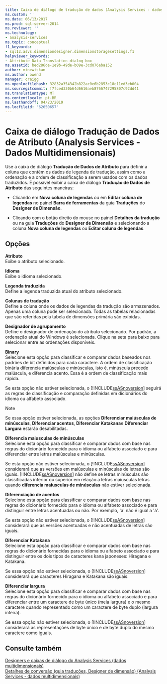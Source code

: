 ```yaml
---
title: Caixa de diálogo de tradução de dados (Analysis Services - dados multidimensionais) do atributo | Microsoft Docs
ms.custom: ''
ms.date: 06/13/2017
ms.prod: sql-server-2014
ms.reviewer: ''
ms.technology:
- analysis-services
ms.topic: conceptual
f1_keywords:
- sql12.asvs.dimensiondesigner.dimensionstoragesettings.f1
helpviewer_keywords:
- Attribute Data Translation dialog box
ms.assetid: bed286de-1e9b-49de-b09e-3cd076aba152
author: minewiskan
ms.author: owend
manager: craigg
ms.openlocfilehash: 32832a354342b822ac0e6b2853c18c11ed3eb004
ms.sourcegitcommit: f7fced330b64d6616aeb8766747295807c92dd41
ms.translationtype: MT
ms.contentlocale: pt-BR
ms.lasthandoff: 04/23/2019
ms.locfileid: "62650657"
---
```

# <a name="attribute-data-translation-dialog-box-analysis-services---multidimensional-data"></a>Caixa de diálogo Tradução de Dados de Atributo (Analysis Services - Dados Multidimensionais)
  Use a caixa de diálogo **Tradução de Dados de Atributo** para definir a coluna que contém os dados de legenda de tradução, assim como a ordenação e a ordem de classificação a serem usados com os dados traduzidos. É possível exibir a caixa de diálogo **Tradução de Dados de Atributo** das seguintes maneiras:  
  
-   Clicando em **Nova coluna de legendas** ou em **Editar coluna de legendas** no painel **Barra de ferramentas** da guia **Traduções** do **Designer de Dimensão**.  
  
-   Clicando com o botão direito do mouse no painel **Detalhes da tradução** ou na guia **Traduções** do **Designer de Dimensão** e selecionando a coluna **Nova coluna de legendas** ou **Editar coluna de legendas**.  
  
## <a name="options"></a>Opções  
 **Atributo**  
 Exibe o atributo selecionado.  
  
 **Idioma**  
 Exibe o idioma selecionado.  
  
 **Legenda traduzida**  
 Define a legenda traduzida atual do atributo selecionado.  
  
 **Colunas de tradução**  
 Define a coluna onde os dados de legendas da tradução são armazenados. Apenas uma coluna pode ser selecionada. Todas as tabelas relacionadas que são referidas pela tabela de dimensões primária são exibidas.  
  
 **Designador de agrupamento**  
 Define o designador de ordenação do atributo selecionado. Por padrão, a ordenação atual do Windows é selecionada. Clique na seta para baixo para selecionar entre as ordenações disponíveis.  
  
 **Binary**  
 Selecione esta opção para classificar e comparar dados baseados nos padrões de bit definidos para cada caractere. A ordem de classificação binária diferencia maiúsculas e minúsculas, isto é, minúscula precede maiúscula, e diferencia acento. Essa é a ordem de classificação mais rápida.  
  
 Se esta opção não estiver selecionada, o [!INCLUDE[ssASnoversion](../includes/ssasnoversion-md.md)] seguirá as regras de classificação e comparação definidas em dicionários do idioma ou alfabeto associado.  
  
> [!NOTE]  
>  Se essa opção estiver selecionada, as opções **Diferenciar maiúsculas de minúsculas**, **Diferenciar acentos**, **Diferenciar Katakana**e **Diferenciar Largura** estarão desabilitadas.  
  
 **Diferencia maiusculas de minúsculas**  
 Selecione esta opção para classificar e comparar dados com base nas regras do dicionário fornecido para o idioma ou alfabeto associado e para diferenciar entre letras maiúsculas e minúsculas.  
  
 Se esta opção não estiver selecionada, o [!INCLUDE[ssASnoversion](../includes/ssasnoversion-md.md)] considerará que as versões em maiúsculas e minúsculas de letras são iguais. [!INCLUDE[ssASnoversion](../includes/ssasnoversion-md.md)] não define se letras minúsculas são classificadas inferior ou superior em relação a letras maiusculas letras quando **diferencia maiusculas de minúsculas** não estiver selecionada.  
  
 **Diferenciação de acentos**  
 Selecione esta opção para classificar e comparar dados com base nas regras do dicionário fornecido para o idioma ou alfabeto associado e para distinguir entre letras acentuadas ou não. Por exemplo, 'a' não é igual a 'á'.  
  
 Se esta opção não estiver selecionada, o [!INCLUDE[ssASnoversion](../includes/ssasnoversion-md.md)] considerará que as versões acentuadas e não acentuadas de letras são iguais.  
  
 **Diferenciar Katakana**  
 Selecione esta opção para classificar e comparar dados com base nas regras do dicionário fornecidas para o idioma ou alfabeto associado e para distinguir entre os dois tipos de caracteres kana japoneses: Hiragana e Katakana.  
  
 Se essa opção não estiver selecionada, o [!INCLUDE[ssASnoversion](../includes/ssasnoversion-md.md)] considerará que caracteres Hiragana e Katakana são iguais.  
  
 **Diferenciar largura**  
 Selecione esta opção para classificar e comparar dados com base nas regras do dicionário fornecido para o idioma ou alfabeto associado e para diferenciar entre um caractere de byte único (meia largura) e o mesmo caractere quando representado como um caractere de byte duplo (largura inteira).  
  
 Se essa opção não estiver selecionada, o [!INCLUDE[ssASnoversion](../includes/ssasnoversion-md.md)] considerará as representações de byte único e de byte duplo do mesmo caractere como iguais.  
  
## <a name="see-also"></a>Consulte também  
 [Designers e caixas de diálogo do Analysis Services &#40;dados multidimensionais&#41;](analysis-services-designers-and-dialog-boxes-multidimensional-data.md)   
 [Detalhes de conversão &#40;guia traduções, Designer de dimensão&#41; &#40;Analysis Services - dados multidimensionais&#41;](translation-details-dimension-designer-analysis-services-multidimensional-data.md)  
  
  

